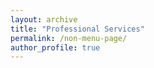 ```yaml
---
layout: archive
title: "Professional Services"
permalink: /non-menu-page/
author_profile: true
---
```



